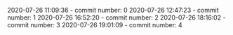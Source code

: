2020-07-26 11:09:36 - commit number: 0
2020-07-26 12:47:23 - commit number: 1
2020-07-26 16:52:20 - commit number: 2
2020-07-26 18:16:02 - commit number: 3
2020-07-26 19:01:09 - commit number: 4
